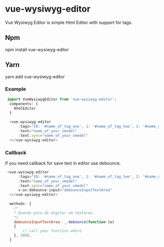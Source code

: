 # vue-wysiwyg-editor

Vue Wysiwyg Editor is simple Html Editor with support for tags.

## Npm

npm install vue-wysiwyg-editor 

## Yarn
yarn add vue-wysiwyg-editor

### Example
```javascript
 import VueWysiwygEditor from 'vue-wysiwyg-editor';
  components: {
    HtmlEditor
  }
  
  <vue-wysiwyg-editor
      :tags="{0: '#name_of_tag_one', 1: '#name_of_tag_two', 2: '#name_of_tag_three'}"
      :text="name_of_your_vmodel"
      :text.sync="name_of_your_vmodel"
  ></vue-wysiwyg-editor>
```
       
### Callback
If you need callback for save text in editor use debounce.

```javascript
 <vue-wysiwyg-editor
      :tags="{0: '#name_of_tag_one', 1: '#name_of_tag_two', 2: '#name_of_tag_three'}"
      :text="name_of_your_vmodel"
      :text.sync="name_of_your_vmodel"
      v-on:debounce-input="debounceInputTextArea"
  ></vue-wysiwyg-editor>
  
  methods: {
    /*
    * Quando para de digitar um textarea
    */
    debounceInputTextArea: _.debounce(function (e)
    {
        // call your function where
    }, 500),  
  }
```
